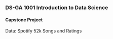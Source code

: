 ### DS-GA 1001 Introduction to Data Science
#### Capstone Project
Data: Spotify 52k Songs and Ratings
